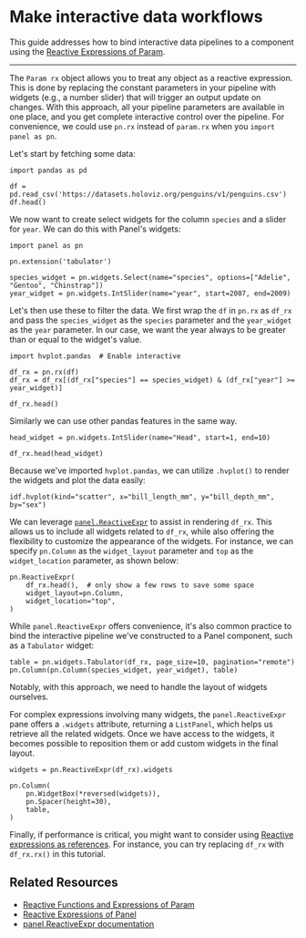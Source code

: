 # Make interactive data workflows

This guide addresses how to bind interactive data pipelines to a component using the [Reactive Expressions of Param](https://param.holoviz.org/user_guide/Reactive_Expressions.html).

---

The `Param rx` object allows you to treat any object as a reactive expression. This is done by replacing the constant parameters in your pipeline with widgets (e.g., a number slider) that will trigger an output update on changes. With this approach, all your pipeline parameters are available in one place, and you get complete interactive control over the pipeline. For convenience, we could use `pn.rx` instead of `param.rx` when you `import panel as pn`.

Let's start by fetching some data:

```{pyodide}
import pandas as pd

df = pd.read_csv('https://datasets.holoviz.org/penguins/v1/penguins.csv')
df.head()
```

We now want to create select widgets for the column `species` and a slider for `year`. We can do this with Panel's widgets:

```{pyodide}
import panel as pn

pn.extension('tabulator')

species_widget = pn.widgets.Select(name="species", options=["Adelie", "Gentoo", "Chinstrap"])
year_widget = pn.widgets.IntSlider(name="year", start=2007, end=2009)
```

Let's then use these to filter the data. We first wrap the `df` in `pn.rx` as `df_rx` and pass the `species_widget` as the `species` parameter and the `year_widget` as the `year` parameter. In our case, we want the year always to be greater than or equal to the widget's value.

```{pyodide}
import hvplot.pandas  # Enable interactive

df_rx = pn.rx(df)
df_rx = df_rx[(df_rx["species"] == species_widget) & (df_rx["year"] >= year_widget)]

df_rx.head()
```
Similarly we can use other pandas features in the same way.

```{pyodide}
head_widget = pn.widgets.IntSlider(name="Head", start=1, end=10)

df_rx.head(head_widget)
```

Because we've imported `hvplot.pandas`, we can utilize `.hvplot()` to render the widgets and plot the data easily:

```{pyodide}
idf.hvplot(kind="scatter", x="bill_length_mm", y="bill_depth_mm", by="sex")
```

We can leverage [`panel.ReactiveExpr`](https://panel.holoviz.org/reference/panes/ReactiveExpr.html) to assist in rendering `df_rx`. This allows us to include all widgets related to `df_rx`, while also offering the flexibility to customize the appearance of the widgets. For instance, we can specify `pn.Column` as the `widget_layout` parameter and `top` as the `widget_location` parameter, as shown below:

```{pyodide}
pn.ReactiveExpr(
    df_rx.head(),  # only show a few rows to save some space
    widget_layout=pn.Column,
    widget_location="top",
)
```

While `panel.ReactiveExpr` offers convenience, it's also common practice to bind the interactive pipeline we've constructed to a Panel component, such as a `Tabulator` widget:

```{pyodide}
table = pn.widgets.Tabulator(df_rx, page_size=10, pagination="remote") 
pn.Column(pn.Column(species_widget, year_widget), table)
```

Notably, with this approach, we need to handle the layout of widgets ourselves.

For complex expressions involving many widgets, the `panel.ReactiveExpr` pane offers a `.widgets` attribute, returning a `ListPanel`, which helps us retrieve all the related widgets. Once we have access to the widgets, it becomes possible to reposition them or add custom widgets in the final layout.

```{pyodide}
widgets = pn.ReactiveExpr(df_rx).widgets

pn.Column(
    pn.WidgetBox(*reversed(widgets)),
    pn.Spacer(height=30),
    table,
)
```

Finally, if performance is critical, you might want to consider using [Reactive expressions as references](https://panel.holoviz.org/reference/panes/ReactiveExpr.html#reactive-expressions-as-references). For instance, you can try replacing `df_rx` with `df_rx.rx()` in this tutorial.

## Related Resources

* [Reactive Functions and Expressions of Param](https://param.holoviz.org/user_guide/Reactive_Expressions.html)
* [Reactive Expressions of Panel](https://panel.holoviz.org/tutorials/basic/pn_rx.html#)
* [panel.ReactiveExpr documentation](https://panel.holoviz.org/reference/panes/ReactiveExpr.html#reactiveexpr)
